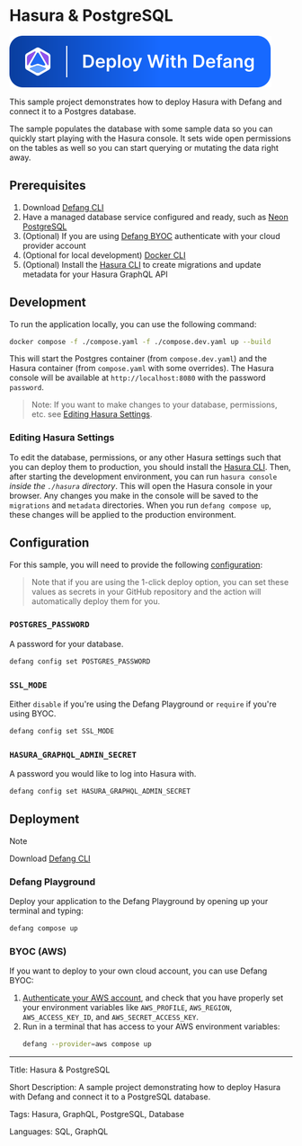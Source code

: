 # Hasura & PostgreSQL

[![1-click-deploy](https://raw.githubusercontent.com/DefangLabs/defang-assets/main/Logos/Buttons/SVG/deploy-with-defang.svg)](https://portal.defang.dev/redirect?url=https%3A%2F%2Fgithub.com%2Fnew%3Ftemplate_name%3Dsample-hasura-template%26template_owner%3DDefangSamples)

This sample project demonstrates how to deploy Hasura with Defang and connect it to a Postgres database. 

The sample populates the database with some sample data so you can quickly start playing with the Hasura console. It sets wide open permissions on the tables as well so you can start querying or mutating the data right away.

## Prerequisites

1. Download [Defang CLI](https://github.com/DefangLabs/defang)
2. Have a managed database service configured and ready, such as [Neon PostgreSQL](https://neon.tech/)
3. (Optional) If you are using [Defang BYOC](https://docs.defang.io/docs/concepts/defang-byoc) authenticate with your cloud provider account
4. (Optional for local development) [Docker CLI](https://docs.docker.com/engine/install/)
5. (Optional) Install the [Hasura CLI](https://hasura.io/docs/latest/hasura-cli/install-hasura-cli/) to create migrations and update metadata for your Hasura GraphQL API

## Development

 To run the application locally, you can use the following command:

```bash
docker compose -f ./compose.yaml -f ./compose.dev.yaml up --build
```
This will start the Postgres container (from `compose.dev.yaml`) and the Hasura container (from `compose.yaml` with some overrides). The Hasura console will be available at `http://localhost:8080` with the password `password`.

> Note: If you want to make changes to your database, permissions, etc. see [Editing Hasura Settings](#editing-hasura-settings).

### Editing Hasura Settings

To edit the database, permissions, or any other Hasura settings such that you can deploy them to production, you should install the [ Hasura CLI](https://hasura.io/docs/latest/hasura-cli/install-hasura-cli/). Then, after starting the development environment, you can run `hasura console` _inside the `./hasura` directory_. This will open the Hasura console in your browser. Any changes you make in the console will be saved to the `migrations` and `metadata` directories. When you run `defang compose up`, these changes will be applied to the production environment.

## Configuration

For this sample, you will need to provide the following [configuration](https://docs.defang.io/docs/concepts/configuration): 

> Note that if you are using the 1-click deploy option, you can set these values as secrets in your GitHub repository and the action will automatically deploy them for you.

### `POSTGRES_PASSWORD` 
A password for your database.
```bash
defang config set POSTGRES_PASSWORD
```

### `SSL_MODE` 
Either `disable` if you're using the Defang Playground or `require` if you're using BYOC. 
```bash
defang config set SSL_MODE
```

### `HASURA_GRAPHQL_ADMIN_SECRET`
A password you would like to log into Hasura with. 
```bash
defang config set HASURA_GRAPHQL_ADMIN_SECRET
```

## Deployment

> [!NOTE]
> Download [Defang CLI](https://github.com/DefangLabs/defang)

### Defang Playground

Deploy your application to the Defang Playground by opening up your terminal and typing:
```bash
defang compose up
```

### BYOC (AWS)

If you want to deploy to your own cloud account, you can use Defang BYOC:

1. [Authenticate your AWS account](https://docs.aws.amazon.com/cli/latest/userguide/cli-chap-configure.html), and check that you have properly set your environment variables like `AWS_PROFILE`, `AWS_REGION`, `AWS_ACCESS_KEY_ID`, and `AWS_SECRET_ACCESS_KEY`.
2. Run in a terminal that has access to your AWS environment variables:
    ```bash
    defang --provider=aws compose up
    ```

---

Title: Hasura & PostgreSQL

Short Description: A sample project demonstrating how to deploy Hasura with Defang and connect it to a PostgreSQL database.

Tags: Hasura, GraphQL, PostgreSQL, Database

Languages: SQL, GraphQL
